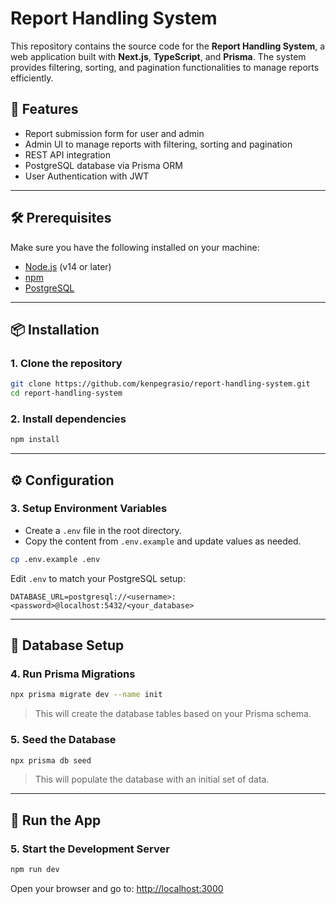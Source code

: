 # Report Handling System

This repository contains the source code for the **Report Handling System**, a web application built with **Next.js**, **TypeScript**, and **Prisma**. The system provides filtering, sorting, and pagination functionalities to manage reports efficiently.

## 🚀 Features

- Report submission form for user and admin
- Admin UI to manage reports with filtering, sorting and pagination
- REST API integration
- PostgreSQL database via Prisma ORM
- User Authentication with JWT 

---

## 🛠 Prerequisites

Make sure you have the following installed on your machine:

- [Node.js](https://nodejs.org/) (v14 or later)
- [npm](https://www.npmjs.com/)
- [PostgreSQL](https://www.postgresql.org/)

---

## 📦 Installation

### 1. Clone the repository

```bash
git clone https://github.com/kenpegrasio/report-handling-system.git
cd report-handling-system
```

### 2. Install dependencies

```bash
npm install
```

---

## ⚙️ Configuration

### 3. Setup Environment Variables

- Create a `.env` file in the root directory.
- Copy the content from `.env.example` and update values as needed.

```bash
cp .env.example .env
```

Edit `.env` to match your PostgreSQL setup:

```
DATABASE_URL=postgresql://<username>:<password>@localhost:5432/<your_database>
```

---

## 🧱 Database Setup

### 4. Run Prisma Migrations

```bash
npx prisma migrate dev --name init
```

> This will create the database tables based on your Prisma schema.

### 5. Seed the Database

```bash
npx prisma db seed
```

> This will populate the database with an initial set of data.

---

## 🧪 Run the App

### 5. Start the Development Server

```bash
npm run dev
```

Open your browser and go to: [http://localhost:3000](http://localhost:3000)
